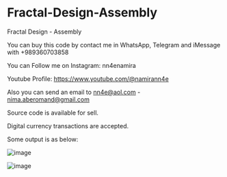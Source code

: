 # Fractal-Design-Assembly
Fractal Design - Assembly

You can buy this code by contact me in WhatsApp, Telegram and iMessage with +989360703858

You can Follow me on Instagram: nn4enamira

Youtube Profile: https://www.youtube.com/@namirann4e

Also you can send an email to nn4e@aol.com - nima.aberomand@gmail.com

Source code is available for sell.

Digital currency transactions are accepted.

Some output is as below:

![image](https://github.com/user-attachments/assets/c049ab1b-3f34-4233-b8bf-77d516875d54)

![image](https://github.com/user-attachments/assets/68bfd47b-aabe-4ec2-a13e-1b0828dee81d)
